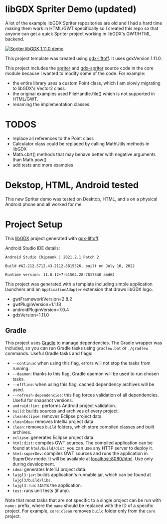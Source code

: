 # libGDX Spriter Demo (updated)

A lot of the example libGDX Spriter repositories are old and I had a hard time making them work in HTML/GWT specifically so I created this repo so that anyone can get a quick Spriter project working in libGDX's GWT/HTML backend.

[![Spriter libGDX 1.11.0 demo](https://img.youtube.com/vi/L3QuWR1dETk/0.jpg)](https://www.youtube.com/watch?v=L3QuWR1dETk)


This project template was created using  [gdx-liftoff](https://github.com/tommyettinger/gdx-liftoff).  It uses gdxVersion 1.11.0.

This project includes the [spriter](https://github.com/Trixt0r/spriter) and [gdx-spriter](https://github.com/Trixt0r/gdx-spriter) 
source code in the core module because I wanted to modify some of the code.  For example:
- the entire library uses a custom Point class, which I am slowly migrating to libGDX's Vector2 class.
- the original examples used FileHandle.file() which is not supported in HTML/GWT.
- renaming the implementation classes.

# TODOS

- replace all references to the Point class
- Calculator class could be replaced by calling MathUtils methods in libGDX
- Math.cbrt() methods that may behave better with negative arguments than Math.pow()
- add tests and more examples

# Dekstop, HTML, Android tested

This new Spriter demo was tested on Desktop, HTML, and a on a physical Android phone and all worked for me.

# Project Setup

This [libGDX](https://libgdx.com/) project generated with [gdx-liftoff](https://github.com/tommyettinger/gdx-liftoff).

Android Studio IDE details: 

`Android Studio Chipmunk | 2021.2.1 Patch 2`

`Build #AI-212.5712.43.2112.8815526, built on July 10, 2022`

`Runtime version: 11.0.12+7-b1504.28-7817840 amd64`

This project was generated with a template including simple application launchers and an `ApplicationAdapter` extension that draws libGDX logo.

-  gwtFrameworkVersion=2.8.2
-  gwtPluginVersion=1.1.18
-  androidPluginVersion=7.0.4
-  gdxVersion=1.11.0

## Gradle

This project uses [Gradle](http://gradle.org/) to manage dependencies.
The Gradle wrapper was included, so you can run Gradle tasks using `gradlew.bat` or `./gradlew` commands.
Useful Gradle tasks and flags:

- `--continue`: when using this flag, errors will not stop the tasks from running.
- `--daemon`: thanks to this flag, Gradle daemon will be used to run chosen tasks.
- `--offline`: when using this flag, cached dependency archives will be used.
- `--refresh-dependencies`: this flag forces validation of all dependencies. Useful for snapshot versions.
- `android:lint`: performs Android project validation.
- `build`: builds sources and archives of every project.
- `cleanEclipse`: removes Eclipse project data.
- `cleanIdea`: removes IntelliJ project data.
- `clean`: removes `build` folders, which store compiled classes and built archives.
- `eclipse`: generates Eclipse project data.
- `html:dist`: compiles GWT sources. The compiled application can be found at `html/build/dist`: you can use any HTTP server to deploy it.
- `html:superDev`: compiles GWT sources and runs the application in SuperDev mode. It will be available at [localhost:8080/html](http://localhost:8080/html). Use only during development.
- `idea`: generates IntelliJ project data.
- `lwjgl3:jar`: builds application's runnable jar, which can be found at `lwjgl3/build/libs`.
- `lwjgl3:run`: starts the application.
- `test`: runs unit tests (if any).

Note that most tasks that are not specific to a single project can be run with `name:` prefix, where the `name` should be replaced with the ID of a specific project.
For example, `core:clean` removes `build` folder only from the `core` project.
